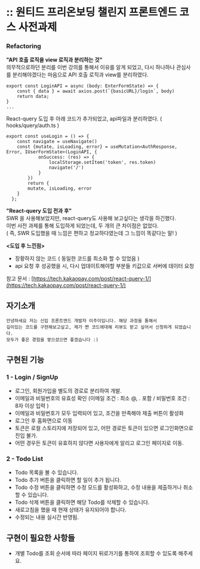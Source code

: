 # :: 원티드 프리온보딩 챌린지 프론트엔드 코스 사전과제

### Refactoring 
**"API 호출 로직을 view 로직과 분리하는 것"** <br>
의무적으로하던 분리를 이번 강의를 통해서 이유를 알게 되었고, 다시 하나하나 관심사를 분리해야겠다는 마음으로 API 호출 로직과 view를 분리하였다. 
```
export const LoginAPI = async (body: EnterFormState) => {
    const { data } = await axios.post(`{basicURL}/login`, body)
    return data;
}
...
```
React-query 도입 후 아래 코드가 추가되었고, api파일과 분리하였다. 
( hooks/query/auth.ts )

```
export const useLogin = () => {
    const navigate = useNavigate()
    const {mutate, isLoading, error} = useMutation<AuthResponse, Error, IUserFormState>(LoginAPI, {
            onSuccess: (res) => {
                localStorage.setItem('token', res.token)
                navigate('/')
            }
        }) 
        return {
        mutate, isLoading, error
    }
  };
```

**"React-query 도입 전과 후"** <br>
SWR 을 사용해보았지만, react-query도 사용해 보고싶다는 생각을 하긴했다. <br>
이번 사전 과제를 통해 도입하게 되었는데,  두 개의 큰 차이점은 없었다.  <br>
( 즉, SWR 도입했을 때 느낌은 편하고 정교하다였는데 그 느낌이 똑같다는 말!  )   

**<도입 후 느낀점>**
- 장황하지 않는 코드 ( 동일한 코드를 최소화 할 수 있었음 )
- api 요청 후 성공했을 시, 다시 업데이트해야할 부분들 키값으로 서버에 데이터 요청

참고 문서 : [https://tech.kakaopay.com/post/react-query-1/](https://tech.kakaopay.com/post/react-query-1/)




## 자기소개 
```
안녕하세요 저는 신입 프론트엔드 개발자 이주이입니다. 해당 과정을 통해서 
깊이있는 코드를 구현해보고싶고, 제가 짠 코드에대해 리뷰도 받고 싶어서 신청하게 되었습니다.
모두가 좋은 경험을 쌓으셨으면 좋겠습니다 :) 
```

## 구현된 기능 
### 1 - Login / SignUp
- 로그인, 회원가입을 별도의 경로로 분리하여 개발.
- 이메일과 비밀번호의 유효성 확인 (이메일 조건 : 최소 @, . 포함 / 비밀번호 조건 : 8자 이상 입력 )
- 이메일과 비밀번호가 모두 입력되어 있고, 조건을 만족해야 제출 버튼이 활성화 
- 로그인 후 홈화면으로 이동 
- 토큰은 로컬 스토리지에 저장되어 있고, 어떤 경로든 토큰이 있으면 로그인화면으로 진입 불가.
- 어떤 경우든 토큰이 유효하지 않다면 사용자에게 알리고 로그인 페이지로 이동.

### 2 - Todo List
 - Todo 목록을 볼 수 있습니다.
 - Todo 추가 버튼을 클릭하면 할 일이 추가 됩니다.
 - Todo 수정 버튼을 클릭하면 수정 모드를 활성화하고, 수정 내용을 제출하거나 취소할 수 있습니다.
 - Todo 삭제 버튼을 클릭하면 해당 Todo를 삭제할 수 있습니다.
 - 새로고침을 했을 때 현재 상태가 유지되어야 합니다.
 - 수정되는 내용 실시간 반영됨. 
 
## 구현이 필요한 사항들 
- 개별 Todo를 조회 순서에 따라 페이지 뒤로가기를 통하여 조회할 수 있도록 해주세요.
